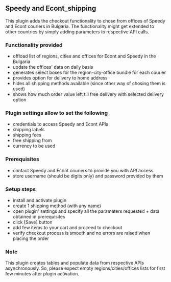 ## Speedy and Econt_shipping
This plugin adds the checkout functionality to chose from offices of Speedy and Econt couriers in Bulgaria.
The functionality might get extended to other countries by simply adding parameters to respective API calls.

### Functionality provided
 - offload list of regions, cities and offices for Econt and Speedy in the Bulgaria
 - update the offices' data on daily basis
 - generates select boxes for the region-city-office bundle for each courier
 - provides option for delivery to home address
 - hides all shipping methods available (since other way of chosing them is used)
 - shows how much order value left till free delivery with selected delivery option
 
### Plugin settings allow to set the following
 - credentials to access Speedy and Econt APIs
 - shipping labels
 - shipping fees
 - free shipping from <sum>
 - currency to be used
 
### Prerequisites
 - contact Speedy and Econt couriers to provide you with API access
 - store username (should be digits only) and password provided by them

### Setup steps
 - install and activate plugin
 - create 1 shipping method (with any name)
 - open plugin' settings and specify all the parameters requested + data obtained in prerequisites
 - click [Save] button
 - add few items to your cart and proceed to checkout
 - verify checkout process is smooth and no errors are raised when placing the order

### Note
This plugin creates tables and populate data from respective APIs asynchronously.
So, please expect empty regions/cities/offices lists for first few minutes after plugin activation.